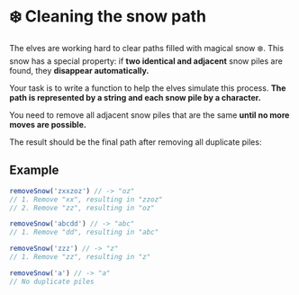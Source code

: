 # ❄️ Cleaning the snow path

The elves are working hard to clear paths filled with magical snow ❄️. This snow has a special property: if **two identical and adjacent** snow piles are found, they **disappear automatically.**

Your task is to write a function to help the elves simulate this process. **The path is represented by a string and each snow pile by a character.**

You need to remove all adjacent snow piles that are the same **until no more moves are possible.**

The result should be the final path after removing all duplicate piles:

## Example 

```javascript
removeSnow('zxxzoz') // -> "oz"
// 1. Remove "xx", resulting in "zzoz"
// 2. Remove "zz", resulting in "oz"

removeSnow('abcdd') // -> "abc"
// 1. Remove "dd", resulting in "abc"

removeSnow('zzz') // -> "z"
// 1. Remove "zz", resulting in "z"

removeSnow('a') // -> "a"
// No duplicate piles
```